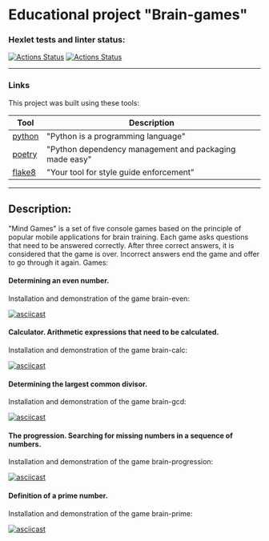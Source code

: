 # Educational project "Brain-games" #

### Hexlet tests and linter status: ###
[![Actions Status](https://github.com/AlexandrBorovkov/python-project-49/actions/workflows/hexlet-check.yml/badge.svg)](https://github.com/AlexandrBorovkov/python-project-49/actions)
[![Actions Status](https://api.codeclimate.com/v1/badges/26fa5b8507991f84546f/maintainability)](https://codeclimate.com/github/AlexandrBorovkov/python-project-49/maintainability)

---

### Links ###

This project was built using these tools:

| Tool                                                                        | Description                                             |
|-----------------------------------------------------------------------------|---------------------------------------------------------|
| [python](https://www.python.org/downloads/)                                 | "Python is a programming language"      |
| [poetry](https://python-poetry.org/)                                        | "Python dependency management and packaging made easy"|
| [flake8](https://flake8.pycqa.org/)                                         | "Your tool for style guide enforcement" |

---

## Description: ##
"Mind Games" is a set of five console games based on the principle of popular mobile applications for brain training. Each game asks questions that need to be answered correctly. After three correct answers, it is considered that the game is over. Incorrect answers end the game and offer to go through it again. Games:

#### Determining an even number. ####
Installation and demonstration of the game brain-even:

[![asciicast](https://asciinema.org/a/mH8KcVcs8fbdIg2dMyXljHC8L.png)](https://asciinema.org/a/mH8KcVcs8fbdIg2dMyXljHC8L)

#### Calculator. Arithmetic expressions that need to be calculated. ####
Installation and demonstration of the game brain-calc:

[![asciicast](https://asciinema.org/a/H6MUU0PSU3JaIj5XZJwc8F3pT.png)](https://asciinema.org/a/H6MUU0PSU3JaIj5XZJwc8F3pT)

#### Determining the largest common divisor. ####
Installation and demonstration of the game brain-gcd:

[![asciicast](https://asciinema.org/a/QOstULPXHHyyMVmrWV2YrNK23.png)](https://asciinema.org/a/QOstULPXHHyyMVmrWV2YrNK23)

#### The progression. Searching for missing numbers in a sequence of numbers. ####
Installation and demonstration of the game brain-progression:

[![asciicast](https://asciinema.org/a/5izr7PPYpTOqVR4GnlpO4Bl9s.png)](https://asciinema.org/a/5izr7PPYpTOqVR4GnlpO4Bl9s)

#### Definition of a prime number. ####
Installation and demonstration of the game brain-prime:

[![asciicast](https://asciinema.org/a/T0USr3jJpglCcmA01sgK7q73v.png)](https://asciinema.org/a/T0USr3jJpglCcmA01sgK7q73v)
